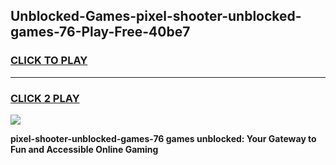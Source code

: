 
## Unblocked-Games-pixel-shooter-unblocked-games-76-Play-Free-40be7
<h3>
<a href="https://premium76.site?title=pixel-shooter-unblocked-games-76&ref=17A">CLICK TO PLAY</a></h3>
<hr>

<h3>
<a href="https://premium76.site?title=pixel-shooter-unblocked-games-76&ref=17A">CLICK 2 PLAY</a>
  
</h3>

<a href="https://premium76.site?title=pixel-shooter-unblocked-games-76&ref=17A"><img src="https://clearcache.store/games.png"></a>


**pixel-shooter-unblocked-games-76 games unblocked: Your Gateway to Fun and Accessible Online Gaming**
